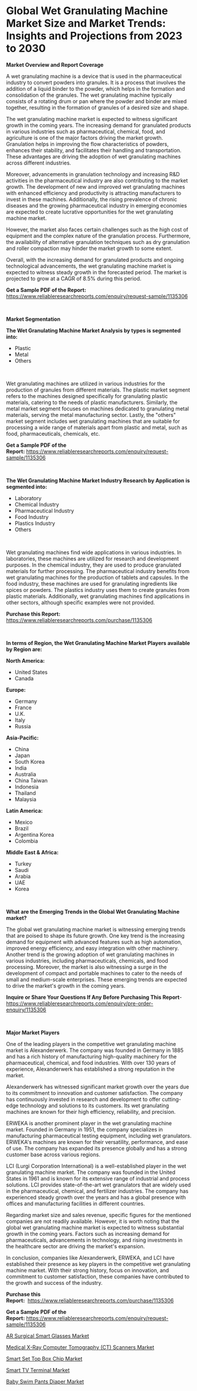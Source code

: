 <p><h1>Global Wet Granulating Machine Market Size and Market Trends: Insights and Projections from 2023 to 2030</h1></p><p><strong>Market Overview and Report Coverage</strong></p>
<p><p>A wet granulating machine is a device that is used in the pharmaceutical industry to convert powders into granules. It is a process that involves the addition of a liquid binder to the powder, which helps in the formation and consolidation of the granules. The wet granulating machine typically consists of a rotating drum or pan where the powder and binder are mixed together, resulting in the formation of granules of a desired size and shape.</p><p>The wet granulating machine market is expected to witness significant growth in the coming years. The increasing demand for granulated products in various industries such as pharmaceutical, chemical, food, and agriculture is one of the major factors driving the market growth. Granulation helps in improving the flow characteristics of powders, enhances their stability, and facilitates their handling and transportation. These advantages are driving the adoption of wet granulating machines across different industries.</p><p>Moreover, advancements in granulation technology and increasing R&D activities in the pharmaceutical industry are also contributing to the market growth. The development of new and improved wet granulating machines with enhanced efficiency and productivity is attracting manufacturers to invest in these machines. Additionally, the rising prevalence of chronic diseases and the growing pharmaceutical industry in emerging economies are expected to create lucrative opportunities for the wet granulating machine market.</p><p>However, the market also faces certain challenges such as the high cost of equipment and the complex nature of the granulation process. Furthermore, the availability of alternative granulation techniques such as dry granulation and roller compaction may hinder the market growth to some extent.</p><p>Overall, with the increasing demand for granulated products and ongoing technological advancements, the wet granulating machine market is expected to witness steady growth in the forecasted period. The market is projected to grow at a CAGR of 8.5% during this period.</p></p>
<p><strong>Get a Sample PDF of the Report:</strong> <a href="https://www.reliableresearchreports.com/enquiry/request-sample/1135306">https://www.reliableresearchreports.com/enquiry/request-sample/1135306</a></p>
<p>&nbsp;</p>
<p><strong>Market Segmentation</strong></p>
<p><strong>The Wet Granulating Machine Market Analysis by types is segmented into:</strong></p>
<p><ul><li>Plastic</li><li>Metal</li><li>Others</li></ul></p>
<p>&nbsp;</p>
<p><p>Wet granulating machines are utilized in various industries for the production of granules from different materials. The plastic market segment refers to the machines designed specifically for granulating plastic materials, catering to the needs of plastic manufacturers. Similarly, the metal market segment focuses on machines dedicated to granulating metal materials, serving the metal manufacturing sector. Lastly, the "others" market segment includes wet granulating machines that are suitable for processing a wide range of materials apart from plastic and metal, such as food, pharmaceuticals, chemicals, etc.</p></p>
<p><strong>Get a Sample PDF of the Report:</strong>&nbsp;<a href="https://www.reliableresearchreports.com/enquiry/request-sample/1135306">https://www.reliableresearchreports.com/enquiry/request-sample/1135306</a></p>
<p>&nbsp;</p>
<p><strong>The Wet Granulating Machine Market Industry Research by Application is segmented into:</strong></p>
<p><ul><li>Laboratory</li><li>Chemical Industry</li><li>Pharmaceutical Industry</li><li>Food Industry</li><li>Plastics Industry</li><li>Others</li></ul></p>
<p>&nbsp;</p>
<p><p>Wet granulating machines find wide applications in various industries. In laboratories, these machines are utilized for research and development purposes. In the chemical industry, they are used to produce granulated materials for further processing. The pharmaceutical industry benefits from wet granulating machines for the production of tablets and capsules. In the food industry, these machines are used for granulating ingredients like spices or powders. The plastics industry uses them to create granules from plastic materials. Additionally, wet granulating machines find applications in other sectors, although specific examples were not provided.</p></p>
<p><strong>Purchase this Report:</strong>&nbsp; <a href="https://www.reliableresearchreports.com/purchase/1135306">https://www.reliableresearchreports.com/purchase/1135306</a></p>
<p>&nbsp;</p>
<p><strong>In terms of Region, the Wet Granulating Machine Market Players available by Region are:</strong></p>
<p>
    <p> <strong> North America: </strong>
        <ul>
            <li>United States</li>
            <li>Canada</li>
        </ul>
        </p> 
    <p> <strong> Europe: </strong>
        <ul>
            <li>Germany</li>
            <li>France</li>
            <li>U.K.</li>
            <li>Italy</li>
            <li>Russia</li>
        </ul>
        </p> 
    <p> <strong> Asia-Pacific: </strong>
        <ul>
            <li>China</li>
            <li>Japan</li>
            <li>South Korea</li>
            <li>India</li>
            <li>Australia</li>
            <li>China Taiwan</li>
            <li>Indonesia</li>
            <li>Thailand</li>
            <li>Malaysia</li>
        </ul>
        </p> 
    <p> <strong> Latin America: </strong>
        <ul>
            <li>Mexico</li>
            <li>Brazil</li>
            <li>Argentina Korea</li>
            <li>Colombia</li>
        </ul>
        </p> 
    <p> <strong> Middle East & Africa: </strong>
        <ul>
            <li>Turkey</li>
            <li>Saudi</li>
            <li>Arabia</li>
            <li>UAE</li>
            <li>Korea</li>
        </ul>
    </p>
    </p>
<p>&nbsp;</p>
<p><strong>What are the Emerging Trends in the Global Wet Granulating Machine market?</strong></p>
<p><p>The global wet granulating machine market is witnessing emerging trends that are poised to shape its future growth. One key trend is the increasing demand for equipment with advanced features such as high automation, improved energy efficiency, and easy integration with other machinery. Another trend is the growing adoption of wet granulating machines in various industries, including pharmaceuticals, chemicals, and food processing. Moreover, the market is also witnessing a surge in the development of compact and portable machines to cater to the needs of small and medium-scale enterprises. These emerging trends are expected to drive the market's growth in the coming years.</p></p>
<p><strong>Inquire or Share Your Questions If Any Before Purchasing This Report</strong>- <a href="https://www.reliableresearchreports.com/enquiry/pre-order-enquiry/1135306">https://www.reliableresearchreports.com/enquiry/pre-order-enquiry/1135306</a></p>
<p>&nbsp;</p>
<p><strong>Major Market Players</strong></p>
<p><p>One of the leading players in the competitive wet granulating machine market is Alexanderwerk. The company was founded in Germany in 1885 and has a rich history of manufacturing high-quality machinery for the pharmaceutical, chemical, and food industries. With over 130 years of experience, Alexanderwerk has established a strong reputation in the market.</p><p>Alexanderwerk has witnessed significant market growth over the years due to its commitment to innovation and customer satisfaction. The company has continuously invested in research and development to offer cutting-edge technology and solutions to its customers. Its wet granulating machines are known for their high efficiency, reliability, and precision.</p><p>ERWEKA is another prominent player in the wet granulating machine market. Founded in Germany in 1951, the company specializes in manufacturing pharmaceutical testing equipment, including wet granulators. ERWEKA's machines are known for their versatility, performance, and ease of use. The company has expanded its presence globally and has a strong customer base across various regions.</p><p>LCI (Lurgi Corporation International) is a well-established player in the wet granulating machine market. The company was founded in the United States in 1961 and is known for its extensive range of industrial and process solutions. LCI provides state-of-the-art wet granulators that are widely used in the pharmaceutical, chemical, and fertilizer industries. The company has experienced steady growth over the years and has a global presence with offices and manufacturing facilities in different countries.</p><p>Regarding market size and sales revenue, specific figures for the mentioned companies are not readily available. However, it is worth noting that the global wet granulating machine market is expected to witness substantial growth in the coming years. Factors such as increasing demand for pharmaceuticals, advancements in technology, and rising investments in the healthcare sector are driving the market's expansion.</p><p>In conclusion, companies like Alexanderwerk, ERWEKA, and LCI have established their presence as key players in the competitive wet granulating machine market. With their strong history, focus on innovation, and commitment to customer satisfaction, these companies have contributed to the growth and success of the industry.</p></p>
<p><strong>Purchase this Report:</strong>&nbsp;&nbsp;<a href="https://www.reliableresearchreports.com/purchase/1135306">https://www.reliableresearchreports.com/purchase/1135306</a></p>
<p></p>
<p><strong>Get a Sample PDF of the Report:</strong>&nbsp;<a href="https://www.reliableresearchreports.com/enquiry/request-sample/1135306">https://www.reliableresearchreports.com/enquiry/request-sample/1135306</a></p>
<p><p><a href="https://github.com/provorikovar/Market-Research-Report-List-1/blob/main/ar-surgical-smart-glasses-market.md">AR Surgical Smart Glasses Market</a></p><p><a href="https://github.com/aliciawhite5576/Market-Research-Report-List-1/blob/main/medical-x-ray-computer-tomography-ct-scanners-market.md">Medical X-Ray Computer Tomography (CT) Scanners Market</a></p><p><a href="https://www.linkedin.com/pulse/smart-set-top-box-chip-market-research-report-provides/">Smart Set Top Box Chip Market</a></p><p><a href="https://www.linkedin.com/pulse/smart-tv-terminal-market-share-amp-new-trends-analysis/">Smart TV Terminal Market</a></p><p><a href="https://medium.com/@justicelang2023/baby-swim-pants-diaper-market-furnishes-information-on-market-share-market-trends-and-market-ded6123f3353">Baby Swim Pants Diaper Market</a></p></p>
